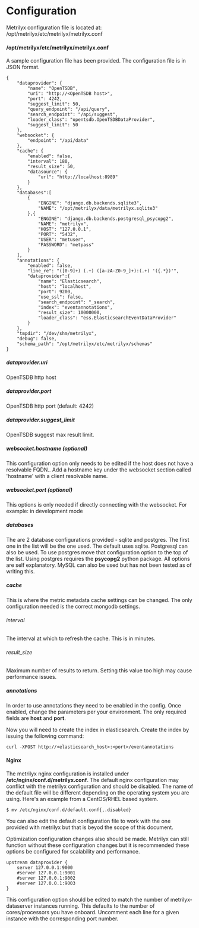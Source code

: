 Configuration
=============
Metrilyx configuration file is located at: /opt/metrilyx/etc/metrilyx/metrilyx.conf

#### /opt/metrilyx/etc/metrilyx/metrilyx.conf
A sample configuration file has been provided.  The configuration file is in JSON format.

	{
		"dataprovider": {
			"name": "OpenTSDB",
			"uri": "http://<OpenTSDB host>",
			"port": 4242,
			"suggest_limit": 50,
			"query_endpoint": "/api/query",
			"search_endpoint": "/api/suggest",
			"loader_class": "opentsdb.OpenTSDBDataProvider",
			"suggest_limit": 50
		},
		"websocket": {
			"endpoint": "/api/data"
		},
		"cache": {
			"enabled": false,
			"interval": 180,
			"result_size": 50,
			"datasource": {
				"url": "http://localhost:8989"
			}
		},
		"databases":[
			{
				"ENGINE": "django.db.backends.sqlite3",
				"NAME": "/opt/metrilyx/data/metrilyx.sqlite3"
			},{
				"ENGINE": "django.db.backends.postgresql_psycopg2",
				"NAME": "metrilyx",
				"HOST": "127.0.0.1",
				"PORT": "5432",
				"USER": "metuser",
				"PASSWORD": "metpass"
			}
		],
		"annotations": {
			"enabled": false,
			"line_re": "([0-9]+) (.+) ([a-zA-Z0-9_]+):(.+) '({.*})'",
			"dataprovider":{
				"name": "Elasticsearch",
				"host": "localhost",
				"port": 9200,
				"use_ssl": false,
				"search_endpoint": "_search",
				"index": "eventannotations",
				"result_size": 10000000,
				"loader_class": "ess.ElasticsearchEventDataProvider"
			}
		},
		"tmpdir": "/dev/shm/metrilyx",
		"debug": false,
		"schema_path": "/opt/metrilyx/etc/metrilyx/schemas"
	}

##### dataprovider.uri
OpenTSDB http host

##### dataprovider.port
OpenTSDB http port (default: 4242)

##### dataprovider.suggest_limit
OpenTSDB suggest max result limit.

##### websocket.hostname (optional)
This configuration option only needs to be edited if the host does not have a resolvable FQDN..  Add a hostname key under the websocket section called 'hostname' with a client resolvable name.

##### websocket.port (optional)
This options is only needed if directly connecting with the websocket. For example: in development mode

##### databases
The are 2 database configurations provided - sqlite and postgres.  The first one in the list will be the one used.  The default uses sqlite.  Postgresql can also be used.  To use postgres move that configuration option to the top of the list.  Using postgres requires the **psycopg2** python package.  All options are self explanatory.  MySQL can also be used but has not been tested as of writing this.

##### cache
This is where the metric metadata cache settings can be changed.  The only configuration needed is the correct mongodb settings.

###### interval
The interval at which to refresh the cache.  This is in minutes.

###### result_size
Maximum number of results to return.  Setting this value too high may cause performance issues.

##### annotations
In order to use annotations they need to be enabled in the config.  Once enabled, change the parameters per your environment.  The only required fields are **host** and **port**.

Now you will need to create the index in elasticsearch.  Create the index by issuing the following command:

	curl -XPOST http://<elasticsearch_host>:<port>/eventannotations

#### Nginx
The metrilyx nginx configuration is installed under **/etc/nginx/conf.d/metrilyx.conf**.  The default nginx configuration may conflict with the metrilyx configuration and should be disabled. The name of the default file will be different depending on the operating system you are using.  Here's an example from a CentOS/RHEL based system.

	$ mv /etc/nginx/conf.d/default.conf{,.disabled}

You can also edit the default configuration file to work with the one provided with metrilyx but that is beyod the scope of this document.

Optimization configuration changes also should be made.  Metrilyx can still function without these configuration changes but it is recommended these options be configured for scalability and performance.

	upstream dataprovider {
		server 127.0.0.1:9000
		#server 127.0.0.1:9001
		#server 127.0.0.1:9002
		#server 127.0.0.1:9003
	}

This configuration option should be edited to match the number of metrilyx-dataserver instances running.  This defaults to the number of cores/processors you have onboard.  Uncomment each line for a given instance with the corresponding port number.

